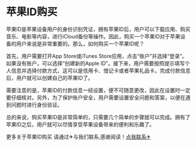 # 苹果ID购买

苹果ID是苹果设备用户的身份识别凭证，拥有苹果ID后，用户可以下载应用、购买音乐、电影等内容，进行iCloud备份等操作。因此，购买一个苹果ID对于苹果设备的用户来说是非常重要的。那么，如何购买一个苹果ID呢？

首先，用户需要打开App Store或iTunes Store应用，点击“账户”并选择“登录”。如果没有账户，可以选择“创建新的Apple ID”。接下来，用户需要按照提示填写个人信息并选择付款方式，这可以是信用卡、借记卡或者苹果礼品卡。完成付款信息后，用户就可以创建自己的苹果ID了。

需要注意的是，苹果ID的付款信息一经设置，便不可随意更改，因此在设置时一定要仔细核对。另外，为了保护账户安全，用户需要设置安全问题和答案，以便在遇到问题时进行身份验证。

总的来说，购买苹果ID是非常简单的，只需要几个简单的步骤就可以完成。拥有了苹果ID之后，用户就可以尽情享受苹果设备带来的便利和乐趣了。

更多关于苹果ID购买 请通过✈与我们联系,感谢阅读！[点我联系✈](https://www.G208.com)